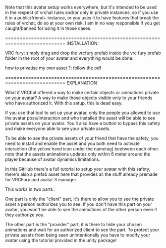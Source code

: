 Note that this avatar setup works everywhere, but it's intended to be used in the respect of vrchat rules and/or only in private instances, so if you use it in a public/friend+ instance, or you uses it to have features that break the rules of vrchat, do so at your own risk. I am in no way responsible if you get caught/banned for using it in those cases.

===========================================================================
INSTALLATION:

VRC fury: simply drag and drop the vrcfury prefab inside the vrc fury prefab folder in the root of your avatar and everything would be done.

how to privatise my own asset ?: follow the pdf

===========================================================================
EXPLANATION

What if VRChat offered a way to make certain objects or animations private on your avatar? A way to make those objects visible only to your friends who have authorized it. With this setup, this is dead easy.

If you use that tool to set up your avatar, only the people you allowed to use the avatar pose/interaction and who installed the asset will be able to see private assets on your avatar. You'll also have a button to bypass this safety and make everyone able to see your private assets.

To be able to see the private assets of your friend that have the safety, you need to install and enable the asset and you both need to activate interaction (the yellow hand icon under the nametag) beetween each other. note that the assets animations updates only within 6 meter around the player because of avatar dynamics limitations.

In this GitHub there's a full tutorial to setup your avatar with this safety, there's also a prefab asset here that provides all the stuff already premade for VRCFury and avatar 3 manager.

This works in two parts :

One part is only the "client" part, it's there to allow you to see the private asset a person authorizes you to see. If you don't have this part on your avatar, you won't be able to see the animations of the other person even if they authorize you.

The other part is the "provider" part, it is there to hide your chosen animations and wait for an authorized client to see the part. To protect your private assets from being seen unintentionally you have to modify your avatar using the tutorial provided in the unity package!

